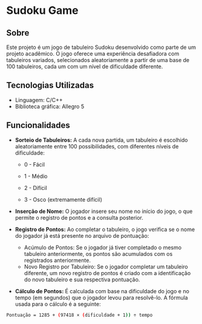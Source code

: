 
# Sudoku Game

## Sobre 
Este projeto é um jogo de tabuleiro Sudoku desenvolvido como parte de um projeto acadêmico. O jogo oferece uma experiência desafiadora com tabuleiros variados, selecionados aleatoriamente a partir de uma base de 100 tabuleiros, cada um com um nível de dificuldade diferente.

## Tecnologias Utilizadas
- Linguagem: C/C++
- Biblioteca gráfica: Allegro 5

## Funcionalidades

- **Sorteio de Tabuleiros:** A cada nova partida, um tabuleiro é escolhido aleatoriamente entre 100 possibilidades, com diferentes níveis de dificuldade:

  - 0 - Fácil   
  
  - 1 - Médio

  - 2 - Difícil

  - 3 - Osco (extremamente difícil)

- **Inserção de Nome:** O jogador insere seu nome no início do jogo, o que permite o registro de pontos e a consulta posterior.

- **Registro de Pontos:** Ao completar o tabuleiro, o jogo verifica se o nome do jogador já está presente no arquivo de pontuação:

  - Acúmulo de Pontos: Se o jogador já tiver completado o mesmo tabuleiro anteriormente, os pontos são acumulados com os registrados anteriormente.
  - Novo Registro por Tabuleiro: Se o jogador completar um tabuleiro diferente, um novo registro de pontos é criado com a identificação do novo tabuleiro e sua respectiva pontuação.

- **Cálculo de Pontos:** É calculada com base na dificuldade do jogo e no tempo (em segundos) que o jogador levou para resolvê-lo. A fórmula usada para o cálculo é a seguinte:

```bash
Pontuação = 1285 + (97418 × (dificuldade + 1)) ÷ tempo
```
